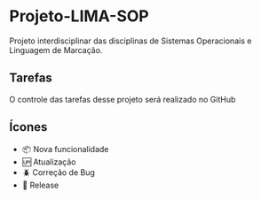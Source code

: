 # Projeto-LIMA-SOP
Projeto interdisciplinar das disciplinas de Sistemas Operacionais e Linguagem de Marcação.

## Tarefas

O controle das tarefas desse projeto será realizado no GitHub

## Ícones

- :package: Nova funcionalidade
- :up: Atualização
- :beetle: Correção de Bug
- :checkered_flag: Release

